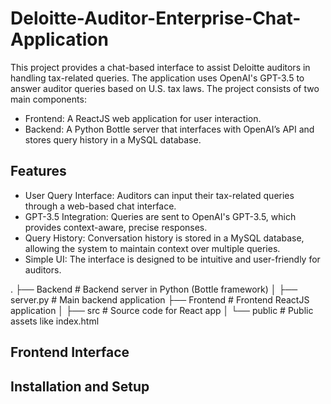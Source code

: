 # Deloitte-Auditor-Enterprise-Chat-Application
This project provides a chat-based interface to assist Deloitte auditors in handling tax-related queries. The application uses OpenAI's GPT-3.5 to answer auditor queries based on U.S. tax laws.
The project consists of two main components:
- Frontend: A ReactJS web application for user interaction.
- Backend: A Python Bottle server that interfaces with OpenAI’s API and stores query history in a MySQL database.

## Features

- User Query Interface: Auditors can input their tax-related queries through a web-based chat interface.
- GPT-3.5 Integration: Queries are sent to OpenAI's GPT-3.5, which provides context-aware, precise responses.
- Query History: Conversation history is stored in a MySQL database, allowing the system to maintain context over multiple queries.
- Simple UI: The interface is designed to be intuitive and user-friendly for auditors.

.
├── Backend                   # Backend server in Python (Bottle framework)
│   ├── server.py             # Main backend application
├── Frontend                  # Frontend ReactJS application
│   ├── src                   # Source code for React app
│   └── public                # Public assets like index.html


## Frontend Interface

## Installation and Setup

